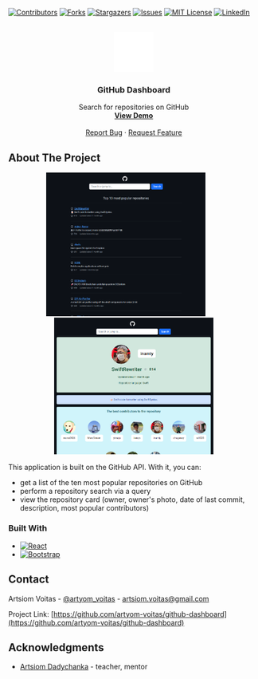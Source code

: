 [![Contributors][contributors-shield]][contributors-url]
[![Forks][forks-shield]][forks-url]
[![Stargazers][stars-shield]][stars-url]
[![Issues][issues-shield]][issues-url]
[![MIT License][license-shield]][license-url]
[![LinkedIn][linkedin-shield]][linkedin-url]



<!-- PROJECT LOGO -->
<br />
<div align="center">
  <a target="_blank" href="https://github.com/artyom-voitas/github-dashboard/">
    <img src="src/images/github-logo.svg" alt="Logo" width="80" height="80">
  </a>

<h3 align="center">GitHub Dashboard</h3>

  <p align="center">
    Search for repositories on GitHub
    <br />
    <a href="https://artyom-voitas.github.io/github-dashboard"><strong>View Demo</strong></a>
    <br />
    <br />
    <a href="https://github.com/artyom-voitas/github-dashboard/issues">Report Bug</a>
    ·
    <a href="https://github.com/artyom-voitas/github-dashboard/issues">Request Feature</a>
  </p>
</div>




<!-- ABOUT THE PROJECT -->

## About The Project

<p align="center">
  <img src="src/images/main-page-screenshot.png" width="320" alt="Main page screenshot">
&nbsp; &nbsp; &nbsp; &nbsp;
  <img align="justify" src="src/images/repository-page-screenshot.png" width="320" alt="Repository page screenshot">
</p>


This application is built on the GitHub API. With it, you can:

* get a list of the ten most popular repositories on GitHub
* perform a repository search via a query
* view the repository card (owner, owner's photo, date of last commit, description, most popular contributors)

### Built With

* [![React][React.js]][React-url]
* [![Bootstrap][Bootstrap.com]][Bootstrap-url]

<!-- CONTACT -->

## Contact

Artsiom Voitas - [@artyom_voitas](https://twitter.com/artyom_voitas) - artsiom.voitas@gmail.com

Project Link: [https://github.com/artyom-voitas/github-dashboard](https://github.com/artyom-voitas/github-dashboard)


<!-- ACKNOWLEDGMENTS -->

## Acknowledgments

* [Artsiom Dadychanka](https://github.com/adadychanka) - teacher, mentor

<!-- MARKDOWN LINKS & IMAGES -->
<!-- https://www.markdownguide.org/basic-syntax/#reference-style-links -->

[contributors-shield]: https://img.shields.io/github/contributors/artyom-voitas/github-dashboard.svg?style=for-the-badge

[contributors-url]: https://github.com/artyom-voitas/github-dashboard/graphs/contributors

[forks-shield]: https://img.shields.io/github/forks/artyom-voitas/github-dashboard.svg?style=for-the-badge

[forks-url]: https://github.com/artyom-voitas/github-dashboard/network/members

[stars-shield]: https://img.shields.io/github/stars/artyom-voitas/github-dashboard.svg?style=for-the-badge

[stars-url]: https://github.com/artyom-voitas/github-dashboard/stargazers

[issues-shield]: https://img.shields.io/github/issues/artyom-voitas/github-dashboard.svg?style=for-the-badge

[issues-url]: https://github.comartyom-voitas/github-dashboard/issues

[license-shield]: https://img.shields.io/github/license/artyom-voitas/github-dashboard.svg?style=for-the-badge

[license-url]: https://github.com/artyom-voitas/github-dashboard/blob/master/LICENSE.txt

[linkedin-shield]: https://img.shields.io/badge/-LinkedIn-black.svg?style=for-the-badge&logo=linkedin&colorB=555

[linkedin-url]: https://www.linkedin.com/in/artyom-voitas/

[React.js]: https://img.shields.io/badge/React-20232A?style=for-the-badge&logo=react&logoColor=61DAFB

[React-url]: https://reactjs.org/

[Bootstrap.com]: https://img.shields.io/badge/Bootstrap-563D7C?style=for-the-badge&logo=bootstrap&logoColor=white

[Bootstrap-url]: https://getbootstrap.com
